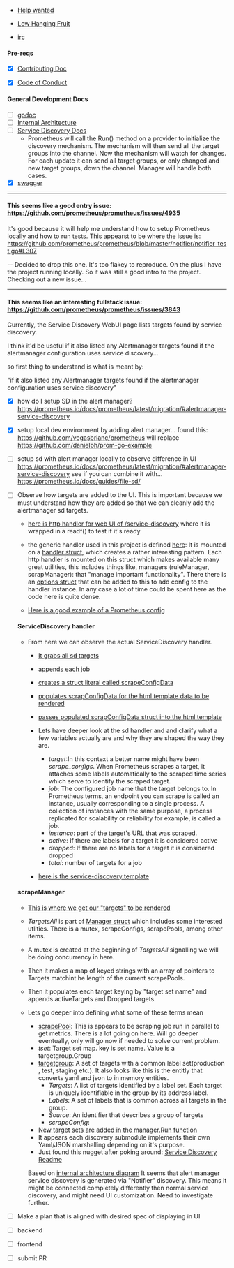 - [Help wanted](https://github.com/prometheus/prometheus/issues?q=is%3Aissue+is%3Aopen+label%3A%22help+wanted%22)

- [Low Hanging Fruit](https://github.com/prometheus/prometheus/issues?q=is%3Aissue+is%3Aopen+label%3A%22low+hanging+fruit%22)

- [irc](https://riot.im/app/#/room/#prometheus:matrix.org)

#### Pre-reqs
- [x] [Contributing Doc](https://github.com/prometheus/prometheus/blob/master/CONTRIBUTING.md)
- [x] [Code of Conduct](https://github.com/cncf/foundation/blob/master/code-of-conduct.md)


#### General Development Docs
- [ ] [godoc](https://godoc.org/github.com/prometheus/prometheus)
- [ ] [Internal Architecture](https://github.com/prometheus/prometheus/blob/master/documentation/internal_architecture.md)
- [ ] [Service Discovery Docs](https://github.com/prometheus/prometheus/blob/master/discovery/README.md)
  - Prometheus will call the Run() method on a provider to initialize the discovery mechanism. The mechanism will then send all the target groups into the channel. Now the mechanism will watch for changes. For each update it can send all target groups, or only changed and new target groups, down the channel. Manager will handle both cases.
- [x] [swagger](https://github.com/prometheus/prometheus/blob/master/documentation/dev/api/swagger.json) 

---
 #### This seems like a good entry issue: https://github.com/prometheus/prometheus/issues/4935

It's good because it will help me understand how to setup Prometheus locally and how to run tests.
This appearst to be where the issue is: https://github.com/prometheus/prometheus/blob/master/notifier/notifier_test.go#L307

-- Decided to drop this one. It's too flakey to reproduce. On the plus I have the project running locally. So it was still a good intro to the project. Checking out a new issue...

--- 

#### This seems like an interesting fullstack issue: https://github.com/prometheus/prometheus/issues/3843 

Currently, the Service Discovery WebUI page lists targets found by service discovery.

I think it'd be useful if it also listed any Alertmanager targets found if the alertmanager configuration uses service discovery...

so first thing to understand is what is meant by:

"if it also listed any Alertmanager targets found if the alertmanager configuration uses service discovery"

- [x] how do I setup SD in the alert manager? https://prometheus.io/docs/prometheus/latest/migration/#alertmanager-service-discovery

- [x] setup local dev environment by adding alert manager... found this: https://github.com/vegasbrianc/prometheus will replace https://github.com/danielbh/prom-go-example 

- [ ] setup sd with alert manager locally to observe difference in UI https://prometheus.io/docs/prometheus/latest/migration/#alertmanager-service-discovery see if you can combine it with... https://prometheus.io/docs/guides/file-sd/

- [ ] Observe how targets are added to the UI. This is important because we must understand how they are added so that we can cleanly add the alertmanager sd targets.
  - [here is http handler for web UI of /service-discovery](https://github.com/prometheus/prometheus/blob/master/web/web.go#L287) where it is wrapped in a readf() to test if it's ready
  - the generic handler used in this project is defined [here](https://github.com/prometheus/prometheus/blob/master/web/web.go#L667): It is mounted on a [handler struct](https://github.com/prometheus/prometheus/blob/master/web/web.go#L115), which creates a rather interesting pattern. Each http handler is mounted on this struct which makes available many great utilities, this includes things like, managers (ruleManager, scrapManager): that "manage important functionality". There there is an [options struct](https://github.com/prometheus/prometheus/blob/master/web/web.go#L165) that can be added to this to add config to the handler instance. In any case a lot of time could be spent here as the code here is quite dense.
  
  - [Here is a good example of a Prometheus config](https://github.com/danielbh/prometheus-docker-compose/blob/master/prometheus/prometheus.yml#L28)
  
  #### ServiceDiscovery handler
  - From here we can observe the actual ServiceDiscovery handler. 
      - [It grabs all sd targets](https://github.com/prometheus/prometheus/blob/master/web/web.go#L669)
      - [appends each job](https://github.com/prometheus/prometheus/blob/master/web/web.go#L671)
      - [creates a struct literal called scrapeConfigData](https://github.com/prometheus/prometheus/blob/master/web/web.go#L674)
      - [populates scrapConfigData for the html template data to be rendered](https://github.com/prometheus/prometheus/blob/master/web/web.go#L687-L703)
      - [passes populated scrapConfigData struct into the html template](https://github.com/prometheus/prometheus/blob/master/web/web.go#L705)
      
      - Lets have deeper look at the sd handler and and clarify what a few variables actually are and why they are shaped the way they are.
        - *target*:In this context a better name might have been *scrape_configs*. When Prometheus scrapes a target, it attaches some labels automatically to the scraped time series which serve to identify the scraped target. 
        - *job*: The configured job name that the target belongs to. In Prometheus terms, an endpoint you can scrape is called an instance, usually corresponding to a single process. A collection of instances with the same purpose, a process replicated for scalability or reliability for example, is called a job.
        - *instance*: part of the target's URL that was scraped.
        - *active*: If there are labels for a target it is considered active
        - *dropped*: If there are no labels for a target it is considered dropped
        - *total*: number of targets for a job
        
     - [here is the service-discovery template](https://github.com/prometheus/prometheus/blob/master/web/ui/templates/service-discovery.html)
   
  #### scrapeManager
  
  - [This is where we get our "targets" to be rendered](https://github.com/prometheus/prometheus/blob/master/scrape/manager.go#L209)
  - *TargetsAll* is part of [Manager struct](https://github.com/prometheus/prometheus/blob/master/scrape/manager.go#L58) which includes some interested utlities. There is a mutex, scrapeConfigs, scrapePools, among other items.
  - A mutex is created at the beginning of *TargetsAll* signalling we will be doing concurrency in here.
  - Then it makes a map  of keyed strings with an array of pointers to Targets matchint he length of the current scrapePools.
  - Then it populates each target keying by "target set name" and appends activeTargets and Dropped targets.
  
  - Lets go deeper into defining what some of these terms mean
     - [scrapePool](https://github.com/prometheus/prometheus/blob/master/scrape/manager.go#L121): This is appears to be scraping job run in parallel to get metrics. There is a lot going on here. Will go deeper eventually, only will go now if needed to solve current problem.
     - *tset*: Target set map. key is set name. Value is a targetgroup.Group
     - [targetgroup](https://github.com/prometheus/prometheus/blob/master/discovery/targetgroup/targetgroup.go): A set of targets with a common label set(production , test, staging etc.). It also looks like this is the entitly that converts yaml and json to in memory entities. 
        - *Targets*: A list of targets identified by a label set. Each target is uniquely identifiable in the group by its address label. 
        - *Labels*: A set of labels that is common across all targets in the group.
        - *Source*: An identifier that describes a group of targets
        - *scrapeConfig*:
     - [New target sets are added in the manager.Run function](https://github.com/prometheus/prometheus/blob/master/scrape/manager.go#L79)
     - It appears each discovery submodule implements their own Yaml/JSON marshalling depending on it's purpose.
     - Just found this nugget after poking around: [Service Discovery Readme](https://github.com/prometheus/prometheus/blob/master/discovery/README.md)
    
    Based on [internal architecture diagram](https://github.com/prometheus/prometheus/blob/master/documentation/images/internal_architecture.svg) It seems that alert manager service discovery is generated via "Notifier" discovery. This means it might be connected completely differently then normal service discovery, and might need UI customization. Need to investigate further.

- [ ] Make a plan that is aligned with desired spec of displaying in UI
- [ ] backend
- [ ] frontend
- [ ] submit PR
